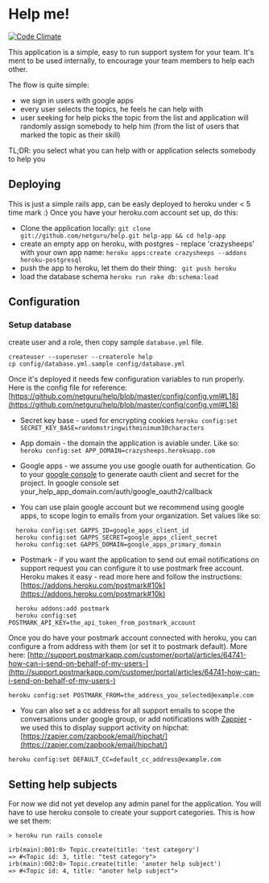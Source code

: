 # Help me!

[![Code Climate](https://codeclimate.com/github/netguru/help.png)](https://codeclimate.com/github/netguru/help)

This application is a simple, easy to run support system for your team. It's ment to be used internally, to encourage your team members to help each other.

The flow is quite simple:
* we sign in users with google apps
* every user selects the topics, he feels he can help with
* user seeking for help picks the topic from the list and application will randomly assign somebody to help him (from the list of users that marked the topic as their skill)

TL;DR: you select what you can help with or application selects somebody to help you

## Deploying
This is just a simple rails app, can be easly deployed to heroku under < 5 time mark :)
Once you have your heroku.com account set up, do this:

* Clone the application locally:
```git clone git://github.com/netguru/help.git help-app && cd help-app```
* create an empty app on heroku, with postgres - replace 'crazysheeps' with your own app name:
```heroku apps:create crazysheeps --addons heroku-postgresql```
* push the app to heroku, let them do their thing:
``` git push heroku```
* load the database schema
```heroku run rake db:schema:load```

## Configuration

### Setup database

create user and a role, then copy sample `database.yml` file.

```shell
createuser --superuser --createrole help
cp config/database.yml.sample config/database.yml
```

Once it's deployed it needs few configuration variables to run properly. Here is the config file for reference: [https://github.com/netguru/help/blob/master/config/config.yml#L18](https://github.com/netguru/help/blob/master/config/config.yml#L18)

* Secret key base - used for encrypting cookies
```heroku config:set SECRET_KEY_BASE=randomstringwithminimum30characters```

* App domain - the domain the application is aviable under. Like so:
```heroku config:set APP_DOMAIN=crazysheeps.herokuapp.com```

* Google apps - we assume you use google ouath for authentication. Go to your [google console](https://cloud.google.com/console/project) to generate oauth client and secret for the project. In google console set your_help_app_domain.com/auth/google_oauth2/callback

* You can use plain google account but we recommend using google apps, to scope login to emails from your organization. Set values like so:

```
  heroku config:set GAPPS_ID=google_apps_client_id
  heroku config:set GAPPS_SECRET=google_apps_client_secret
  heroku config:set GAPPS_DOMAIN=google_apps_primary_domain
```

* Postmark - if you want the application to send out email notifications on support request you can configure it to use postmark free account. Heroku makes it easy - read more here and follow the instructions: [https://addons.heroku.com/postmark#10k](https://addons.heroku.com/postmark#10k)

```
  heroku addons:add postmark
  heroku config:set POSTMARK_API_KEY=the_api_token_from_postmark_account
```

Once you do have your postmark account connected with heroku, you can configure a from address with them (or set it to postmark default). More here: [http://support.postmarkapp.com/customer/portal/articles/64741-how-can-i-send-on-behalf-of-my-users-](http://support.postmarkapp.com/customer/portal/articles/64741-how-can-i-send-on-behalf-of-my-users-)

```heroku config:set POSTMARK_FROM=the_address_you_selected@example.com```

* You can also set a cc address for all support emails to scope the conversations under google group, or add notifications with [Zappier](https://zapier.com/zapbook/email/) - we used this to display support activity on hipchat: [https://zapier.com/zapbook/email/hipchat/](https://zapier.com/zapbook/email/hipchat/)

```heroku config:set DEFAULT_CC=default_cc_address@example.com```

## Setting help subjects

For now we did not yet develop any admin panel for the application. You will have to use heroku console to create your support categories. This is how we set them:
```
> heroku run rails console

irb(main):001:0> Topic.create(title: 'test category')
=> #<Topic id: 3, title: "test category">
irb(main):002:0> Topic.create(title: 'anoter help subject')
=> #<Topic id: 4, title: "anoter help subject">
```
